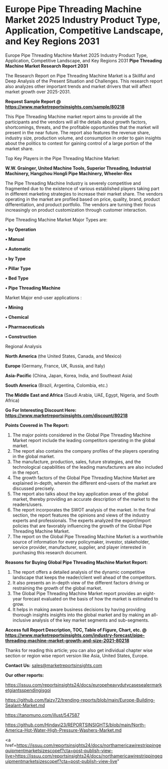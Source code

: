 # Europe Pipe Threading Machine Market 2025 Industry Product Type, Application, Competitive Landscape, and Key Regions 2031
Europe Pipe Threading Machine Market 2025 Industry Product Type, Application, Competitive Landscape, and Key Regions 2031
<strong>Pipe Threading Machine Market Research Report 2031</strong>

The Research Report on Pipe Threading Machine Market is a Skillful and Deep Analysis of the Present Situation and Challenges. This research report also analyzes other important trends and market drivers that will affect market growth over 2025-2031.

<strong>Request Sample Report @ <a href=https://www.marketreportsinsights.com/sample/80218>https://www.marketreportsinsights.com/sample/80218</a></strong>

This Pipe Threading Machine market report aims to provide all the participants and the vendors will all the details about growth factors, shortcomings, threats, and the profitable opportunities that the market will present in the near future. The report also features the revenue share, industry size, production volume, and consumption in order to gain insights about the politics to contest for gaining control of a large portion of the market share.

Top Key Players in the Pipe Threading Machine Market:

<strong>W.W. Grainger, United Machine Tools, Superior Threading, Industrial Machinery, Hangzhou Hongli Pipe Machinery, Wheeler-Rex</strong>

The Pipe Threading Machine Industry is severely competitive and fragmented due to the existence of various established players taking part in different marketing strategies to increase their market share. The vendors operating in the market are profiled based on price, quality, brand, product differentiation, and product portfolio. The vendors are turning their focus increasingly on product customization through customer interaction.

Pipe Threading Machine Market Major Types are:

<strong>• by Operation

• Manual

• Automatic

• by Type

• Pillar Type

• Bed Type

• Pipe Threading Machine</strong>

Market Major end-user applications :

<strong>• Mining

• Chemical

• Pharmaceuticals

• Construction</strong>

Regional Analysis

</u><strong><b>North America</b></strong> (the United States, Canada, and Mexico)

<strong><b>Europe </b></strong>(Germany, France, UK, Russia, and Italy)

<strong><b>Asia-Pacific</b></strong> (China, Japan, Korea, India, and Southeast Asia)

<strong><b>South America</b></strong> (Brazil, Argentina, Colombia, etc.)

<strong><b>The Middle East and Africa</b></strong> (Saudi Arabia, UAE, Egypt, Nigeria, and South Africa)

<strong>Go For Interesting Discount Here: <a href=https://www.marketreportsinsights.com/discount/80218>https://www.marketreportsinsights.com/discount/80218</a></strong>

<strong>Points Covered in The Report:</strong>
<ol>
  <li>The major points considered in the Global Pipe Threading Machine Market report include the leading competitors operating in the global market.</li>
  <li>The report also contains the company profiles of the players operating in the global market.</li>
  <li>The manufacture, production, sales, future strategies, and the technological capabilities of the leading manufacturers are also included in the report.</li>
  <li>The growth factors of the Global Pipe Threading Machine Market are explained in-depth, wherein the different end-users of the market are discussed precisely.</li>
  <li>The report also talks about the key application areas of the global market, thereby providing an accurate description of the market to the readers/users.</li>
  <li>The report incorporates the SWOT analysis of the market. In the final section, the report features the opinions and views of the industry experts and professionals. The experts analyzed the export/import policies that are favorably influencing the growth of the Global Pipe Threading Machine Market.</li>
  <li>The report on the Global Pipe Threading Machine Market is a worthwhile source of information for every policymaker, investor, stakeholder, service provider, manufacturer, supplier, and player interested in purchasing this research document.</li>
</ol>
<strong>Reasons for Buying Global Pipe Threading Machine Market Report:</strong>

<ol>
  <li>The report offers a detailed analysis of the dynamic competitive landscape that keeps the reader/client well ahead of the competitors.</li>
  <li>It also presents an in-depth view of the different factors driving or restraining the growth of the global market.</li>
  <li>The Global Pipe Threading Machine Market report provides an eight-year forecast evaluated on the basis of how the market is estimated to grow.</li>
  <li>It helps in making aware business decisions by having providing thorough insights insights into the global market and by making an all-inclusive analysis of the key market segments and sub-segments.</li>
</ol>
<strong>Access full Report Description, TOC, Table of Figure, Chart, etc. @ <a href=https://www.marketreportsinsights.com/industry-forecast/pipe-threading-machine-market-growth-and-size-2021-80218>https://www.marketreportsinsights.com/industry-forecast/pipe-threading-machine-market-growth-and-size-2021-80218</a></strong>


Thanks for reading this article; you can also get individual chapter wise section or region wise report version like Asia, United States, Europe.

<strong>Contact Us:</strong>
sales@marketreportsinsights.com

<strong>Our other reports:</strong>

<a href=https://issuu.com/reportsinsights24/docs/europeheavydutycasesealermarketgiantsspendingisgoi>https://issuu.com/reportsinsights24/docs/europeheavydutycasesealermarketgiantsspendingisgoi</a>

<a href=https://github.com/faizy72/trending-reports/blob/main/Europe-Building-Sealant-Market.md>https://github.com/faizy72/trending-reports/blob/main/Europe-Building-Sealant-Market.md</a>

<a href=https://tanomuno.com/illust/547587>https://tanomuno.com/illust/547587</a>

<a href=https://github.com/Hindavi23/REPORTSINSIGHTS/blob/main/North-America-Hot-Water-High-Pressure-Washers-Market.md>https://github.com/Hindavi23/REPORTSINSIGHTS/blob/main/North-America-Hot-Water-High-Pressure-Washers-Market.md</a>

<a href=https://issuu.com/reportsinsights24/docs/northamericawirestrippingequipmentmarketsizescopef?cta=post-publish-view-live>https://issuu.com/reportsinsights24/docs/northamericawirestrippingequipmentmarketsizescopef?cta=post-publish-view-live</a>"
